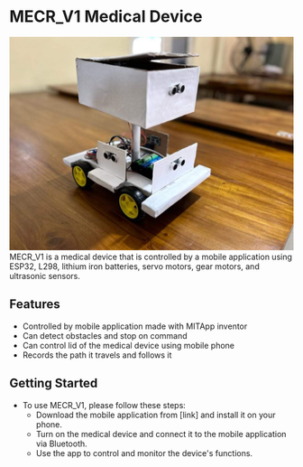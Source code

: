 # MECR_V1 Medical Device
![Alt text](https://github.com/rbuwaENG/MECR_V1.0_Project/blob/main/IMAGE.jpeg?raw=true)
MECR_V1 is a medical device that is controlled by a mobile application using ESP32, L298, lithium iron batteries, servo motors, gear motors, and ultrasonic sensors.

## Features
 - Controlled by mobile application made with MITApp inventor
 - Can detect obstacles and stop on command
 - Can control lid of the medical device using mobile phone
 - Records the path it travels and follows it

## Getting Started
 - To use MECR_V1, please follow these steps:
   - Download the mobile application from [link] and install it on your phone.
   - Turn on the medical device and connect it to the mobile application via Bluetooth.
   - Use the app to control and monitor the device's functions.
